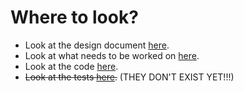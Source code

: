 # Where to look?

- Look at the design document [here](./DESIGN.md).
- Look at what needs to be worked on [here](./TODOS.md).
- Look at the code [here](../src/).
- ~~Look at the tests [here](./tests/).~~ (THEY DON'T EXIST YET!!!)
